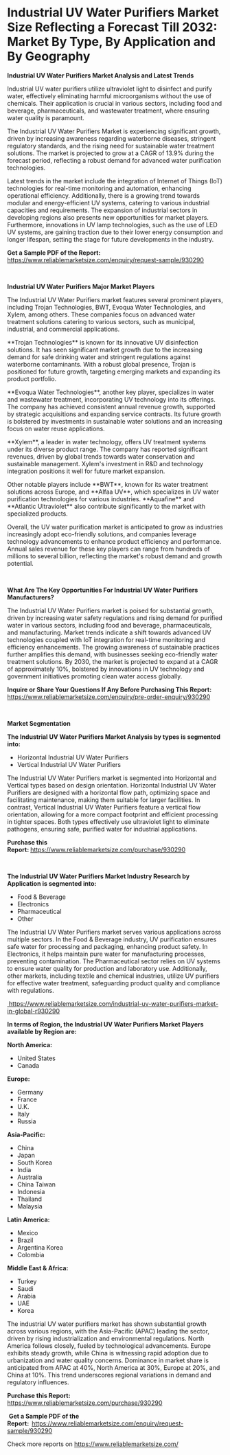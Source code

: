 <p><h1>Industrial UV Water Purifiers Market Size Reflecting a Forecast Till 2032: Market By Type, By Application and By Geography</h1></p><p><strong>Industrial UV Water Purifiers Market Analysis and Latest Trends</strong></p>
<p><p>Industrial UV water purifiers utilize ultraviolet light to disinfect and purify water, effectively eliminating harmful microorganisms without the use of chemicals. Their application is crucial in various sectors, including food and beverage, pharmaceuticals, and wastewater treatment, where ensuring water quality is paramount.</p><p>The Industrial UV Water Purifiers Market is experiencing significant growth, driven by increasing awareness regarding waterborne diseases, stringent regulatory standards, and the rising need for sustainable water treatment solutions. The market is projected to grow at a CAGR of 13.9% during the forecast period, reflecting a robust demand for advanced water purification technologies.</p><p>Latest trends in the market include the integration of Internet of Things (IoT) technologies for real-time monitoring and automation, enhancing operational efficiency. Additionally, there is a growing trend towards modular and energy-efficient UV systems, catering to various industrial capacities and requirements. The expansion of industrial sectors in developing regions also presents new opportunities for market players. Furthermore, innovations in UV lamp technologies, such as the use of LED UV systems, are gaining traction due to their lower energy consumption and longer lifespan, setting the stage for future developments in the industry.</p></p>
<p><strong>Get a Sample PDF of the Report:&nbsp;</strong> <a href="https://www.reliablemarketsize.com/enquiry/request-sample/930290?utm_campaign=3178&utm_medium=2&utm_source=Github&utm_content=ia&utm_term=21032025&utm_id=industrial-uv-water-purifiers">https://www.reliablemarketsize.com/enquiry/request-sample/930290</a></p>
<p>&nbsp;</p>
<p><strong>Industrial UV Water Purifiers Major Market Players</strong></p>
<p><p>The Industrial UV Water Purifiers market features several prominent players, including Trojan Technologies, BWT, Evoqua Water Technologies, and Xylem, among others. These companies focus on advanced water treatment solutions catering to various sectors, such as municipal, industrial, and commercial applications.</p><p>**Trojan Technologies** is known for its innovative UV disinfection solutions. It has seen significant market growth due to the increasing demand for safe drinking water and stringent regulations against waterborne contaminants. With a robust global presence, Trojan is positioned for future growth, targeting emerging markets and expanding its product portfolio.</p><p>**Evoqua Water Technologies**, another key player, specializes in water and wastewater treatment, incorporating UV technology into its offerings. The company has achieved consistent annual revenue growth, supported by strategic acquisitions and expanding service contracts. Its future growth is bolstered by investments in sustainable water solutions and an increasing focus on water reuse applications.</p><p>**Xylem**, a leader in water technology, offers UV treatment systems under its diverse product range. The company has reported significant revenues, driven by global trends towards water conservation and sustainable management. Xylem's investment in R&D and technology integration positions it well for future market expansion.</p><p>Other notable players include **BWT**, known for its water treatment solutions across Europe, and **Alfaa UV**, which specializes in UV water purification technologies for various industries. **Aquafine** and **Atlantic Ultraviolet** also contribute significantly to the market with specialized products.</p><p>Overall, the UV water purification market is anticipated to grow as industries increasingly adopt eco-friendly solutions, and companies leverage technology advancements to enhance product efficiency and performance. Annual sales revenue for these key players can range from hundreds of millions to several billion, reflecting the market's robust demand and growth potential.</p></p>
<p>&nbsp;</p>
<p><strong>What Are The Key Opportunities For Industrial UV Water Purifiers Manufacturers?</strong></p>
<p><p>The Industrial UV Water Purifiers market is poised for substantial growth, driven by increasing water safety regulations and rising demand for purified water in various sectors, including food and beverage, pharmaceuticals, and manufacturing. Market trends indicate a shift towards advanced UV technologies coupled with IoT integration for real-time monitoring and efficiency enhancements. The growing awareness of sustainable practices further amplifies this demand, with businesses seeking eco-friendly water treatment solutions. By 2030, the market is projected to expand at a CAGR of approximately 10%, bolstered by innovations in UV technology and government initiatives promoting clean water access globally.</p></p>
<p><strong>Inquire or Share Your Questions If Any Before Purchasing This Report:</strong> <a href="https://www.reliablemarketsize.com/enquiry/pre-order-enquiry/930290?utm_campaign=3178&utm_medium=2&utm_source=Github&utm_content=ia&utm_term=21032025&utm_id=industrial-uv-water-purifiers">https://www.reliablemarketsize.com/enquiry/pre-order-enquiry/930290</a></p>
<p>&nbsp;</p>
<p><strong>Market Segmentation</strong></p>
<p><strong>The Industrial UV Water Purifiers Market Analysis by types is segmented into:</strong></p>
<p><ul><li>Horizontal Industrial UV Water Purifiers</li><li>Vertical Industrial UV Water Purifiers</li></ul></p>
<p><p>The Industrial UV Water Purifiers market is segmented into Horizontal and Vertical types based on design orientation. Horizontal Industrial UV Water Purifiers are designed with a horizontal flow path, optimizing space and facilitating maintenance, making them suitable for larger facilities. In contrast, Vertical Industrial UV Water Purifiers feature a vertical flow orientation, allowing for a more compact footprint and efficient processing in tighter spaces. Both types effectively use ultraviolet light to eliminate pathogens, ensuring safe, purified water for industrial applications.</p></p>
<p><strong>Purchase this Report:&nbsp;</strong><a href="https://www.reliablemarketsize.com/purchase/930290?utm_campaign=3178&utm_medium=2&utm_source=Github&utm_content=ia&utm_term=21032025&utm_id=industrial-uv-water-purifiers">https://www.reliablemarketsize.com/purchase/930290</a></p>
<p>&nbsp;</p>
<p><strong>The Industrial UV Water Purifiers Market Industry Research by Application is segmented into:</strong></p>
<p><ul><li>Food & Beverage</li><li>Electronics</li><li>Pharmaceutical</li><li>Other</li></ul></p>
<p><p>The Industrial UV Water Purifiers market serves various applications across multiple sectors. In the Food & Beverage industry, UV purification ensures safe water for processing and packaging, enhancing product safety. In Electronics, it helps maintain pure water for manufacturing processes, preventing contamination. The Pharmaceutical sector relies on UV systems to ensure water quality for production and laboratory use. Additionally, other markets, including textile and chemical industries, utilize UV purifiers for effective water treatment, safeguarding product quality and compliance with regulations.</p></p>
<p><a href="https://www.reliablemarketsize.com/industrial-uv-water-purifiers-market-in-global-r930290?utm_campaign=3178&utm_medium=2&utm_source=Github&utm_content=ia&utm_term=21032025&utm_id=industrial-uv-water-purifiers">&nbsp;https://www.reliablemarketsize.com/industrial-uv-water-purifiers-market-in-global-r930290</a></p>
<p><strong>In terms of Region, the Industrial UV Water Purifiers Market Players available by Region are:</strong></p>
<p>
    <p> <strong> North America: </strong>
        <ul>
            <li>United States</li>
            <li>Canada</li>
        </ul>
        </p> 
    <p> <strong> Europe: </strong>
        <ul>
            <li>Germany</li>
            <li>France</li>
            <li>U.K.</li>
            <li>Italy</li>
            <li>Russia</li>
        </ul>
        </p> 
    <p> <strong> Asia-Pacific: </strong>
        <ul>
            <li>China</li>
            <li>Japan</li>
            <li>South Korea</li>
            <li>India</li>
            <li>Australia</li>
            <li>China Taiwan</li>
            <li>Indonesia</li>
            <li>Thailand</li>
            <li>Malaysia</li>
        </ul>
        </p> 
    <p> <strong> Latin America: </strong>
        <ul>
            <li>Mexico</li>
            <li>Brazil</li>
            <li>Argentina Korea</li>
            <li>Colombia</li>
        </ul>
        </p> 
    <p> <strong> Middle East & Africa: </strong>
        <ul>
            <li>Turkey</li>
            <li>Saudi</li>
            <li>Arabia</li>
            <li>UAE</li>
            <li>Korea</li>
        </ul>
    </p>
    </p>
<p><p>The industrial UV water purifiers market has shown substantial growth across various regions, with the Asia-Pacific (APAC) leading the sector, driven by rising industrialization and environmental regulations. North America follows closely, fueled by technological advancements. Europe exhibits steady growth, while China is witnessing rapid adoption due to urbanization and water quality concerns. Dominance in market share is anticipated from APAC at 40%, North America at 30%, Europe at 20%, and China at 10%. This trend underscores regional variations in demand and regulatory influences.</p></p>
<p><strong>Purchase this Report: </strong><a href="https://www.reliablemarketsize.com/purchase/930290?utm_campaign=3178&utm_medium=2&utm_source=Github&utm_content=ia&utm_term=21032025&utm_id=industrial-uv-water-purifiers">https://www.reliablemarketsize.com/purchase/930290</a></p>
<p>&nbsp;<strong>Get a Sample PDF of the Report:&nbsp;&nbsp;</strong><a href="https://www.reliablemarketsize.com/enquiry/request-sample/930290?utm_campaign=3178&utm_medium=2&utm_source=Github&utm_content=ia&utm_term=21032025&utm_id=industrial-uv-water-purifiers">https://www.reliablemarketsize.com/enquiry/request-sample/930290</a></p>
<p><strong></strong></p>
<p>Check more reports on <a href="https://www.reliablemarketsize.com/?utm_campaign=3178&utm_medium=2&utm_source=Github&utm_content=ia&utm_term=21032025&utm_id=industrial-uv-water-purifiers">https://www.reliablemarketsize.com/</a></p>